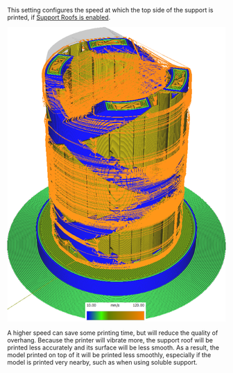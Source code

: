 This setting configures the speed at which the top side of the support is printed, if [Support Roofs is enabled](../support/support_interface_enable.md).

![Various structures printed at different speeds](../images/speed_difference.png)

A higher speed can save some printing time, but will reduce the quality of overhang. Because the printer will vibrate more, the support roof will be printed less accurately and its surface will be less smooth. As a result, the model printed on top of it will be printed less smoothly, especially if the model is printed very nearby, such as when using soluble support.